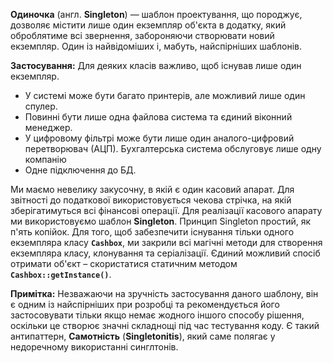 **Одиночка** (англ. **Singleton**) — шаблон проектування, що породжує, дозволяє
містити лише один екземпляр об'єкта в додатку, який оброблятиме
всі звернення, забороняючи створювати новий екземпляр. Один із найвідоміших і, мабуть, найспірніших шаблонів.

**Застосування:**
Для деяких класів важливо, щоб існував лише один екземпляр.
* У системі може бути багато принтерів, але можливий лише один спулер.
* Повинні бути лише одна файлова система та єдиний віконний менеджер.
* У цифровому фільтрі може бути лише один аналого-цифровий перетворювач (АЦП).
  Бухгалтерська система обслуговує лише одну компанію
* Одне підключення до БД.

Ми маємо невелику закусочну, в якій є один касовий апарат.
Для звітності до податкової використовується чекова стрічка, на якій зберігатимуться
всі фінансові операції. Для реалізації касового апарату ми використовуємо
шаблон **Singleton**.
Принцип Singleton простий, як п'ять копійок. Для того, щоб забезпечити існування тільки
одного екземпляра класу **`Cashbox`**, ми закрили всі магічні методи для створення екземпляра
класу, клонування та серіалізації. Єдиний можливий спосіб отримати об'єкт – скористатися
статичним методом **`Cashbox::getInstance()`**.

**Примітка:**
Незважаючи на зручність застосування даного шаблону, він є одним із найспірніших
при розробці та рекомендується його застосовувати тільки якщо немає жодного іншого способу
рішення, оскільки це створює значні складнощі під час тестування коду.
Є такий антипаттерн, **Самотність** (**Singletonitis**),
який саме полягає у недоречному використанні синглтонів.